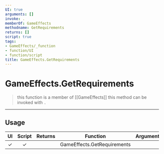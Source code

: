 ```yaml
---
UI: true
arguments: []
invoke: .
memberOf: GameEffects
methodname: GetRequirements
returns: []
script: true
tags:
- GameEffects/_function
- function/UI
- function/script
title: GameEffects.GetRequirements
---
```

# GameEffects.GetRequirements
> this function is a member of [[GameEffects]]
> this method can be invoked with `.`
-----
## Usage
|  UI | Script | Returns | Function | Arguments |
|:---:|:------:|-------:|:--------:|:---------|
|✓|✓||GameEffects.GetRequirements||
